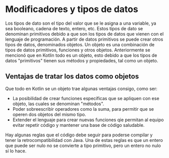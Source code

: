 # Modificadores y tipos de datos

Los tipos de dato son el tipo del valor que se le asigna a una variable, ya sea booleano, cadena de texto, entero, etc. Estos tipos de dato se denominan primitivos debido a que son los tipos de datos que vienen con el lenguaje de programación. A partir de datos primitivos se puede crear otros tipos de datos, denominados objetos. Un objeto es una combinación de tipos de datos primitivos, funciones y otros objetos. Anteriormente se mencionó que en Kotlin todo es un objeto, esto debido a que los tipos de datos "primitivos" tienen sus métodos y propiedades, tal como un objeto.

## Ventajas de tratar los datos como objetos

Que todo en Kotlin se un objeto trae algunas ventajas consigo, como ser:

- La posibilidad de crear funciones específicas que se apliquen con ese objeto, las cuales se denominan "métodos".
- Poder sobreescribir operadores como la suma, para permitir que se operen dos objetos del mismo tipo.
- Extender el lenguaje para crear nuevas funciones qie permitan al equipo evitar repetir código y mantener una base de código saludable.

Hay algunas reglas que el código debe seguir para poderse compilar y tener la retrocompatibilidad con Java. Una de estas reglas es que un entero que puede ser nulo no se convierte a tipo primitivo, pero un entero no nulo sí lo hace.
